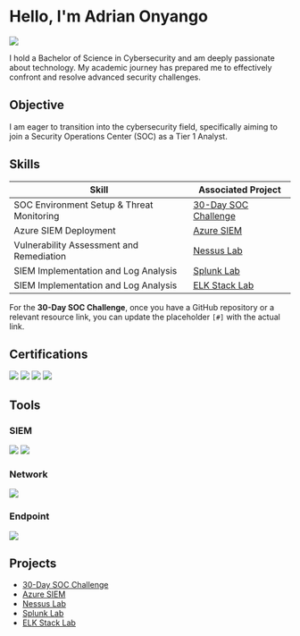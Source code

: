 # Hello, I'm Adrian Onyango  
<a href="https://www.linkedin.com/in/adrian-onyango-37b433251/"><img src="https://img.shields.io/badge/-LinkedIn-0072b1?&style=for-the-badge&logo=linkedin&logoColor=white" /></a>

I hold a Bachelor of Science in Cybersecurity and am deeply passionate about technology. My academic journey has prepared me to effectively confront and resolve advanced security challenges.


## Objective
I am eager to transition into the cybersecurity field, specifically aiming to join a Security Operations Center (SOC) as a Tier 1 Analyst.

## Skills

| Skill                                         | Associated Project         |
|-----------------------------------------------|----------------------------|
| SOC Environment Setup & Threat Monitoring     | [30-Day SOC Challenge](https://github.com/uxhadr/30-Days-SOC-challenge)  |
| Azure SIEM Deployment                         | [Azure SIEM](https://github.com/uxhadr/SIEM)                    |
| Vulnerability Assessment and Remediation      | [Nessus Lab](https://github.com/uxhadr/Vulnerability-Scanning)  |
| SIEM Implementation and Log Analysis          | [Splunk Lab](https://github.com/uxhadr/Splunk-Lab-THM-/blob/main/README.md)|
| SIEM Implementation and Log Analysis          | [ELK Stack Lab](https://github.com/uxhadr/ELK-Stack)            |

For the **30-Day SOC Challenge**, once you have a GitHub repository or a relevant resource link, you can update the placeholder `[#]` with the actual link.

## Certifications
<div>
 <img src="https://img.shields.io/badge/-CySA%2B-006400?&style=for-the-badge&logo=CompTIA&logoColor=white" />
<img src="https://img.shields.io/badge/-Security%2B-FF0000?&style=for-the-badge&logo=CompTIA&logoColor=white" />
<img src="https://img.shields.io/badge/-Network%2B-007ACC?&style=for-the-badge&logo=CompTIA&logoColor=white" />
<img src="https://img.shields.io/badge/-A%2B-4D4D4D?&style=for-the-badge&logo=CompTIA&logoColor=white" />
</div>

## Tools

### SIEM
<div>
   <img src="https://img.shields.io/badge/-Splunk-000000?&style=for-the-badge&logo=Splunk&logoColor=white" />
    <img src="https://img.shields.io/badge/-Elastic-005571?&style=for-the-badge&logo=Elastic&logoColor=white" />
</div>

### Network
<div>
    <img src="https://img.shields.io/badge/-Wireshark-1679A7?&style=for-the-badge&logo=Wireshark&logoColor=white" />
</div>

### Endpoint
<div>
    <img src="https://img.shields.io/badge/-Sysmon-008000?&style=for-the-badge&logo=windows&logoColor=white" /> </div>
</div>





## Projects
- [30-Day SOC Challenge](https://github.com/uxhadr/30-Days-SOC-challenge) 
- [Azure SIEM](https://github.com/uxhadr/SIEM)
- [Nessus Lab ](https://github.com/uxhadr/Vulnerability-Scanning)
- [Splunk Lab ](https://github.com/uxhadr/Splunk-Lab-THM-/blob/main/README.md)
 - [ELK Stack Lab](https://github.com/uxhadr/ELK-Stack)

  

